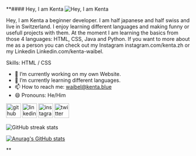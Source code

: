 **#### Hey, I am Kenta
![Hey, I am Kenta](https://media-exp1.licdn.com/dms/image/D5616AQEItRcUpuGxhQ/profile-displaybackgroundimage-shrink_200_800/0/1660574057216?e=2147483647&v=beta&t=nP3OUSefjba0cTJDtzMFxzCGdErzTJH9aF15CqOn8YE)

Hey, I am Kenta a beginner developer. I am half japanese and half swiss and live in Switzerland. I enjoy learning different languages and making funny or usefull projects with them. At the moment I am learning the basics from those 4 languages: HTML, CSS, Java and Python. If you want to more about me as a person you can check out my Instagram instagram.com/kenta.zh or my Linkedin Linkedin.com/kenta-waibel.

Skills: HTML / CSS

- 🔭 I’m currently working on my own Website. 
- 🌱 I’m currently learning different languages. 
- 📫 How to reach me: waibel@kenta.blue 
- 😄 Pronouns: He/Him 


[<img src='https://cdn.jsdelivr.net/npm/simple-icons@3.0.1/icons/github.svg' alt='github' height='40'>](https://github.com/K3NTAW)  [<img src='https://cdn.jsdelivr.net/npm/simple-icons@3.0.1/icons/linkedin.svg' alt='linkedin' height='40'>](https://www.linkedin.com/in/kenta-waibel/)  [<img src='https://cdn.jsdelivr.net/npm/simple-icons@3.0.1/icons/instagram.svg' alt='instagram' height='40'>](https://www.instagram.com/Kenta.zh/)  [<img src='https://cdn.jsdelivr.net/npm/simple-icons@3.0.1/icons/twitter.svg' alt='twitter' height='40'>](https://twitter.com/K3NTAW)  

![GitHub streak stats](https://github-readme-streak-stats.herokuapp.com/?user=K3NTAW)  

[![Anurag's GitHub stats](https://github-readme-stats.vercel.app/api?username=K3ntaw)](https://github.com/anuraghazra/github-readme-stats)

**
